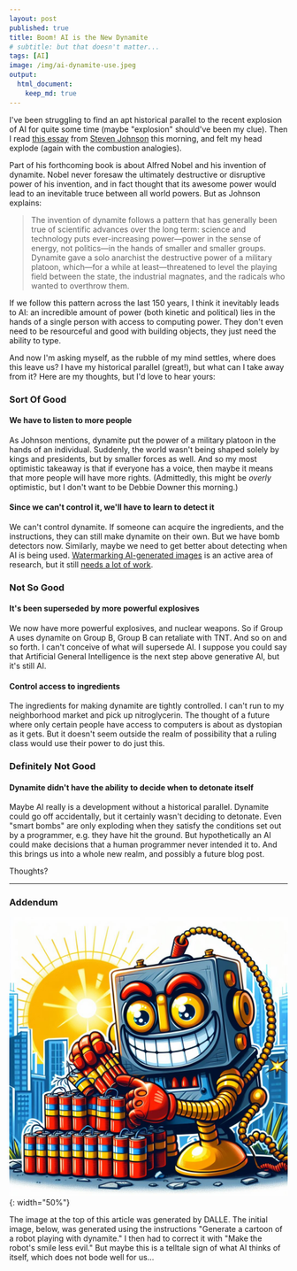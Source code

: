 ```yaml
---
layout: post
published: true
title: Boom! AI is the New Dynamite
# subtitle: but that doesn't matter...
tags: [AI]
image: /img/ai-dynamite-use.jpeg
output:
  html_document:
    keep_md: true
---
```


I've been struggling to find an apt historical parallel to the recent explosion of AI for quite some time (maybe "explosion" should've been my clue). Then I read [this essay](https://adjacentpossible.substack.com/p/the-controlled-explosion?utm_source=post-email-title&publication_id=514230&post_id=141000309&utm_campaign=email-post-title&isFreemail=true&r=a3ya&utm_medium=email) from [Steven Johnson](https://substack.com/@adjacentpossible) this morning, and felt my head explode (again with the combustion analogies).

Part of his forthcoming book is about Alfred Nobel and his invention of dynamite. Nobel never foresaw the ultimately destructive or disruptive power of his invention, and in fact thought that its awesome power would lead to an inevitable truce between all world powers. But as Johnson explains:

> The invention of dynamite follows a pattern that has generally been true of scientific advances over the long term: science and technology puts ever-increasing power—power in the sense of energy, not politics—in the hands of smaller and smaller groups. Dynamite gave a solo anarchist the destructive power of a military platoon, which—for a while at least—threatened to level the playing field between the state, the industrial magnates, and the radicals who wanted to overthrow them.

If we follow this pattern across the last 150 years, I think it inevitably leads to AI: an incredible amount of power (both kinetic and political) lies in the hands of a single person with access to computing power. They don't even need to be resourceful and good with building objects, they just need the ability to type.

And now I'm asking myself, as the rubble of my mind settles, where does this leave us? I have my historical parallel (great!), but what can I take away from it? Here are my thoughts, but I'd love to hear yours:

### Sort Of Good

#### We have to listen to more people

As Johnson mentions, dynamite put the power of a military platoon in the hands of an individual. Suddenly, the world wasn't being shaped solely by kings and presidents, but by smaller forces as well. And so my most optimistic takeaway is that if everyone has a voice, then maybe it means that more people will have more rights. (Admittedly, this might be *overly* optimistic, but I don't want to be Debbie Downer this morning.)

#### Since we can't control it, we'll have to learn to detect it

We can't control dynamite. If someone can acquire the ingredients, and the instructions, they can still make dynamite on their own. But we have bomb detectors now. Similarly, maybe we need to get better about detecting when AI is being used. [Watermarking AI-generated images](https://deepmind.google/discover/blog/identifying-ai-generated-images-with-synthid/) is an active area of research, but it still [needs a lot of work](https://www.wired.com/story/artificial-intelligence-watermarking-issues/). 

### Not So Good

#### It's been superseded by more powerful explosives

We now have more powerful explosives, and nuclear weapons. So if Group A uses dynamite on Group B, Group B can retaliate with TNT. And so on and so forth. I can't conceive of what will supersede AI. I suppose you could say that Artificial General Intelligence is the next step above generative AI, but it's still AI.

#### Control access to ingredients

The ingredients for making dynamite are tightly controlled. I can't run to my neighborhood market and pick up nitroglycerin. The thought of a future where only certain people have access to computers is about as dystopian as it gets. But it doesn't seem outside the realm of possibility that a ruling class would use their power to do just this.

### Definitely Not Good

#### Dynamite didn't have the ability to decide when to detonate itself

Maybe AI really is a development without a historical parallel. Dynamite could go off accidentally, but it certainly wasn't deciding to detonate. Even "smart bombs" are only exploding when they satisfy the conditions set out by a programmer, e.g. they have hit the ground. But hypothetically an AI could make decisions that a human programmer never intended it to. And this brings us into a whole new realm, and possibly a future blog post.

Thoughts?

----

### Addendum

!["A cartoon of a robot playing with dynamite"](/img/ai-dynamite-evil.jpeg "Evil robot"){: width="50%"}

The image at the top of this article was generated by DALLE. The initial image, below, was generated using the instructions "Generate a cartoon of a robot playing with dynamite." I then had to correct it with "Make the robot's smile less evil." But maybe this is a telltale sign of what AI thinks of itself, which does not bode well for us...

